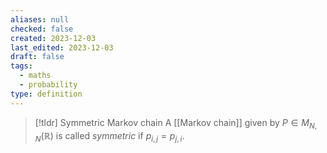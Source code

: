 ```yaml
---
aliases: null
checked: false
created: 2023-12-03
last_edited: 2023-12-03
draft: false
tags:
  - maths
  - probability
type: definition
---
```

>[!tldr] Symmetric Markov chain
>A [[Markov chain]] given by $P \in M_{N,N}(\mathbb{R})$ is called *symmetric* if $p_{i,j} = p_{j,i}$.

